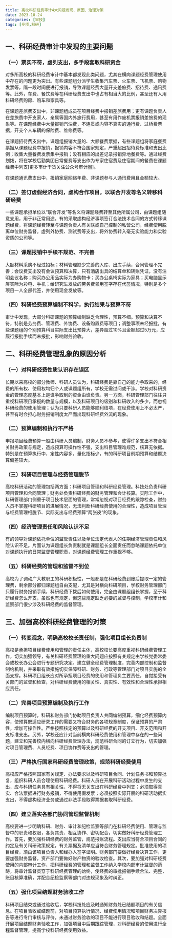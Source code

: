 ```yaml
---
title: 高校科研经费审计4大问题发现、原因、治理对策
date: 2023-10-24
categories: [审技]
tags: [专项,科研]
---
```


## 一、科研经费审计中发现的主要问题

### （一）票实不符，虚列支出，多手段套取科研资金

对多所高校的科研经费审计中基本都发现此类问题，尤其在横向课题经费管理使用中存在的问题更为突出。有些课题组分派学生收集汽车票、火车票、飞机票、购物发票等，隔一段时间便进行报销，导致课题经费大量开支差旅费、招待费、通讯费等。此外，车费、餐饮费等在科研经费支出中也占有相当大的比例，甚至还有人用科研经费购房、购车和家具等。

在课题差旅费支出中，非课题组成员在项目经费中报销差旅费用；更有课题负责人在差旅费中开支家人、亲属等国内外旅行费用，甚至有用作废机票报销差旅费的现象等。在课题经费中大量报销汽油费，不连贯或内容不真实的通行费、过桥费票据，开支个人车辆的保险费、维修费等。

在课题招待费支出中，课题组报销大量的、大额餐费票据，有些课题组将家庭餐费票据从课题经费中报销，报销内容不符合国家规定，严重超出招待费标准和支出比例；收集大量餐费发票集中报销；没有相应的出差记录报销异地餐费等。通过经费划拨，将在学校后勤集团日常餐费等支出作为专家住宿费及住宿期间的餐费在课题经费中列支[更多审计干货关注公众号审计圈]。

在课题通讯费支出中，报销家庭网络年费、非课题参与人通讯费用且金额较大。

### （二）签订虚假经济合同，虚构合作项目，以联合开发等名义转移科研经费

一些课题承担单位以“联合开发”等名义将课题经费转至其他所属公司，由课题组随意支用，用于非正常用途。有的采取虚构经济事项签订合法技术合同的方式转移课题经费，将课题经费转至与课题负责人有关联或自己控制的私营公司，经费使用脱离单位财务监督。虚列外协费、测试费等支出，将外协费转入毫无实验能力和实验资质的公司等。

### （三）课题报销中手续不规范、不完善

大额材料采购不经过招标；材料管理缺少完善的入库、出库手续，合同管理不完善；会议费支出没有会议预算和决算，只有酒店出具的结算单和转账凭证，没有注明会议名称；购买办公用品实际为办购物卡；买办公桌椅实际为家具；买电脑显示屏实际为彩电、手机；给研究生发放的劳务费领用签字存在代签情况，特别是多个项目一人全部代签，并使用现金发放等。

### （四）科研经费预算编制不科学，执行结果与预算不符

审计中发现，大部分科研课题的预算编制缺乏合理性，预算不细。预算和决算不符，特别是劳务费、管理费、外协费、设备购置费等项目；调整事项未经报批，有些课题组的个别预算科目实际支出比预算大，差异超过10%且金额超过5万元，应履行报批手续而未报批，影响财务验收。

## 二、科研经费管理乱象的原因分析

### （一）对科研经费性质认识存在误区

长期以来高校的部分教师、科研人员认为，科研经费是靠自己的能力争取来的，经费的所有权、使用权均归个人或课题组所有，学校无需过问或干涉。学校对科研资金的管理态度基本上是谁争取到的资金由谁负责。另一方面，科研管理部门往往只重视科研项目承揽的数量与规模，以及科研项目的级别和科研收入的多少，而忽视科研经费的使用管理；认为只要科研人员能够顺利结项，在经费使用上不必太严，甚至有时会担心财务报销制度太严而出现科研经费外流的现象。

### （二）预算编制和执行不严格

申报项目经费预算一般由科研人员编制，财务人员不参与，使得许多支出不符合相关财务政策与规定，造成预算可操作性不强，支出科目管理难规范，核算无依据。特别是在预算执行中，定性内容多，量化指标少，有的科研项目前期预算和结题决算偏差较大。

### （三）科研项目管理与经费管理脱节

高校科研活动的管理包括两方面：科研项目管理和科研经费管理。科技处负责科研项目管理和合同管理；财务处负责科研经费的财务管理和会计核算。实际工作中，科研管理部门侧重于项目技术层面的管理，常常忽视对项目经费的跟踪检查，财务人员不掌握科研项目的进展情况，无法判断科研经费使用的合理性，造成项目管理与经费管理相脱节、实际支出与经费预算“两张皮”的现象。

### （四）经济管理责任和风险认识不足

有的领导对课题依托单位的监管责任以及单位法定代表人的任期经济管理责任和风险认识不足。片面认为课题组长负责制就是课题组长全面责任而忽略课题依托单位对课题执行的日常监督管理职责，对课题经费管理工作重视不够。

### （五）科研经费的管理和监督不到位

高校为了调动广大教职工的科研积极性，一般都是在科研经费到账后提取一定的管理费，剩余部分都归课题组自由支配，尤其是对横向科研项目，学校财务管理部门只履行财务报销手续，科研经费下拨后如何使用，完全由课题组组长掌握，至于科研经费怎么开支，虽然也有规定，但这些规定缺乏必要的监督与控制，学校审计和监察部门很少涉及科研经费的监督管理。

## 三、加强高校科研经费管理的对策

### （一）转变观念，明确高校校长责任制，强化项目组长负责制

高校是承担项目经费使用和管理的责任主体，高校校长要高度重视科研经费管理工作，切实加强领导，有关科研经费管理的重大问题应按照有关规定由学校党委常委会或校长办公会进行专题研究决定。建立健全经费管理制度，完善内部控制和监督制约机制，并采取有效措施切实保障科研、财务、行政等管理部门对项目实施的全面支撑。科研项目组长应对所承担项目经费的使用和管理负主要责任，自觉接受有关部门的监督和检查，对科研经费使用的相关性、真实性、有效性和合理性承担相应责任。

### （二）完善项目预算编制及执行工作

编制项目预算时，科研和财务部门协助项目负责人共同编制预算，细化经费预算内容，使预算既适应研究工作的需要又符合财务的各项规章制度，保证预算的严肃性，增加可操作性。严格按照核定的预算以及科研经费的开支项目、开支范围和开支标准支出。另外，学校还应针对当前横向科研经费使用和管理中存在的一些问题，建立和完善校内横向科研经费管理办法，规范科研合同的订立行为，切实加强对项目管理费、人员经费、项目协作费等支出的管理。

### （三）严格执行国家科研经费管理政策，规范科研经费使用

高校应严格按照国家有关规定、办法要求以及科研项目合同、计划任务书和预算批复，组织科研人员合理使用科研经费。科研人员在开展科研活动过程中发生的支出，应与科研任务具有相关性，不得将无关支出在科研经费中列支；必须取得真实、合法票据进行财务报销，不得使用假发票；必须按照实际开展的科研活动据实支出，不得虚构经济业务或通过非法手段取得票据套取科研经费。

### （四）建立落实各部门协同管理监督机制

高校要进一步明确科研、财务、审计和纪检监察等部门在科研经费使用、管理与监督中的职责和权限，各负其责、相互协作、密切配合，切实做好科研经费管理工作。首先，要加强科研经费的财务监管，规范报账流程。支出应当符合项目合同的约定及有关科研政策规定，有关票据及清单应当符合财务管理规定。批准使用的项目经费，须由该项目负责人和经办人签字证明。财务部门要做好经费决算工作，更要加强财务监督，资产部门要做好财产物资的验收检查。其次，要加强对科研经费使用的内部审计工作，把科研经费的管理和监督工作纳入学校内部审计监督的范畴，将审计监督贯穿于科研经费管理的始终，使经费的审批报销手续合法、完整，账目核算准确，并配合纪检监察等部门对违规现象及时纠正。

### （五）强化项目结题财务验收工作

科研项目结束或通过验收后，学校科技处应及时通知财务处已结题项目的有关信息。在项目验收或结题前，对项目预算执行情况、经费使用情况和项目财务决算报告等进行专门审核与评价，未通过财务验收的项目不能进行项目验收和结题。全面开展项目结题财务验收工作，加强项目中后期跟踪管理，对科研经费的使用进行全程监督管理，提高学校科研经费使用效益。